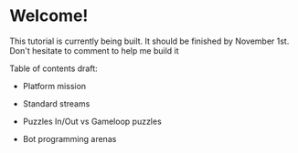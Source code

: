 # Welcome!

This tutorial is currently being built. It should be finished by November 1st. Don't hesitate to comment to help me build it

Table of contents draft:

- Platform mission

- Standard streams

- Puzzles In/Out vs Gameloop puzzles

- Bot programming arenas